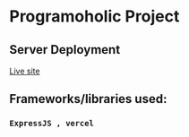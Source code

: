 # Programoholic Project

## Server Deployment

[Live site](https://programoholic-server.vercel.app/)

## Frameworks/libraries used:

### `ExpressJS , vercel`





